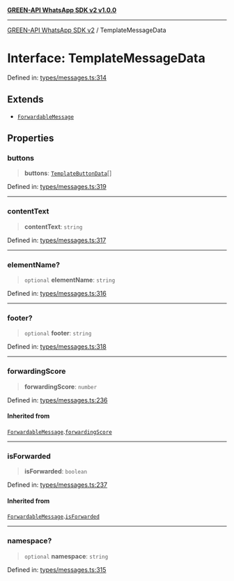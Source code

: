 [**GREEN-API WhatsApp SDK v2 v1.0.0**](../README.md)

***

[GREEN-API WhatsApp SDK v2](../globals.md) / TemplateMessageData

# Interface: TemplateMessageData

Defined in: [types/messages.ts:314](https://github.com/green-api/whatsapp-api-client-js-v2/blob/6c31521abaa4e85365f3538298181cae99417bce/src/types/messages.ts#L314)

## Extends

- [`ForwardableMessage`](ForwardableMessage.md)

## Properties

### buttons

> **buttons**: [`TemplateButtonData`](TemplateButtonData.md)[]

Defined in: [types/messages.ts:319](https://github.com/green-api/whatsapp-api-client-js-v2/blob/6c31521abaa4e85365f3538298181cae99417bce/src/types/messages.ts#L319)

***

### contentText

> **contentText**: `string`

Defined in: [types/messages.ts:317](https://github.com/green-api/whatsapp-api-client-js-v2/blob/6c31521abaa4e85365f3538298181cae99417bce/src/types/messages.ts#L317)

***

### elementName?

> `optional` **elementName**: `string`

Defined in: [types/messages.ts:316](https://github.com/green-api/whatsapp-api-client-js-v2/blob/6c31521abaa4e85365f3538298181cae99417bce/src/types/messages.ts#L316)

***

### footer?

> `optional` **footer**: `string`

Defined in: [types/messages.ts:318](https://github.com/green-api/whatsapp-api-client-js-v2/blob/6c31521abaa4e85365f3538298181cae99417bce/src/types/messages.ts#L318)

***

### forwardingScore

> **forwardingScore**: `number`

Defined in: [types/messages.ts:236](https://github.com/green-api/whatsapp-api-client-js-v2/blob/6c31521abaa4e85365f3538298181cae99417bce/src/types/messages.ts#L236)

#### Inherited from

[`ForwardableMessage`](ForwardableMessage.md).[`forwardingScore`](ForwardableMessage.md#forwardingscore)

***

### isForwarded

> **isForwarded**: `boolean`

Defined in: [types/messages.ts:237](https://github.com/green-api/whatsapp-api-client-js-v2/blob/6c31521abaa4e85365f3538298181cae99417bce/src/types/messages.ts#L237)

#### Inherited from

[`ForwardableMessage`](ForwardableMessage.md).[`isForwarded`](ForwardableMessage.md#isforwarded)

***

### namespace?

> `optional` **namespace**: `string`

Defined in: [types/messages.ts:315](https://github.com/green-api/whatsapp-api-client-js-v2/blob/6c31521abaa4e85365f3538298181cae99417bce/src/types/messages.ts#L315)
